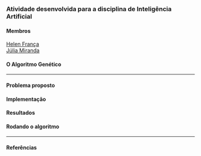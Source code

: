 ### Atividade desenvolvida para a disciplina de Inteligência Artificial

#### Membros
[Helen França](https://github.com/helenfranca)
<br>[Júlia Miranda](https://github.com/juliamrc)

#### O Algoritmo Genético

________________
#### Problema proposto



#### Implementação



#### Resultados



#### Rodando o algoritmo


________________
#### Referências
